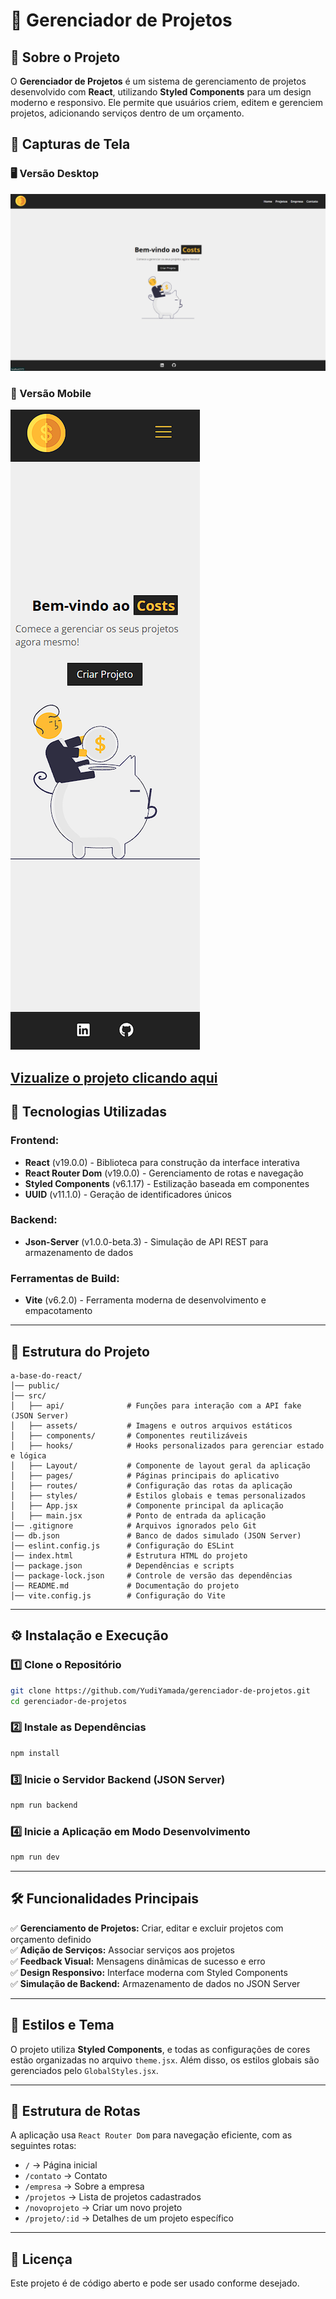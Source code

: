 # 📖 Gerenciador de Projetos

## 📌 Sobre o Projeto
O **Gerenciador de Projetos** é um sistema de gerenciamento de projetos desenvolvido com **React**, utilizando **Styled Components** para um design moderno e responsivo. Ele permite que usuários criem, editem e gerenciem projetos, adicionando serviços dentro de um orçamento.

## 📸 Capturas de Tela

### 🖥️ Versão Desktop
![Project Desktop](src/assets/img/project_final_desktop.png)

### 📱 Versão Mobile
![Project Mobile](src/assets/img/project_final_mobile.png)


## [Vizualize o projeto clicando aqui](https://yudiyamada.github.io/gerenciador-de-projetos/)

## 🚀 Tecnologias Utilizadas
### Frontend:
- **React** (v19.0.0) - Biblioteca para construção da interface interativa
- **React Router Dom** (v19.0.0) - Gerenciamento de rotas e navegação
- **Styled Components** (v6.1.17) - Estilização baseada em componentes
- **UUID** (v11.1.0) - Geração de identificadores únicos

### Backend:
- **Json-Server** (v1.0.0-beta.3) - Simulação de API REST para armazenamento de dados

### Ferramentas de Build:
- **Vite** (v6.2.0) - Ferramenta moderna de desenvolvimento e empacotamento

---

## 📂 Estrutura do Projeto
```plaintext
a-base-do-react/
│── public/
│── src/
│   ├── api/              # Funções para interação com a API fake (JSON Server)
│   ├── assets/           # Imagens e outros arquivos estáticos
│   ├── components/       # Componentes reutilizáveis
│   ├── hooks/            # Hooks personalizados para gerenciar estado e lógica
│   ├── Layout/           # Componente de layout geral da aplicação
│   ├── pages/            # Páginas principais do aplicativo
│   ├── routes/           # Configuração das rotas da aplicação
│   ├── styles/           # Estilos globais e temas personalizados
│   ├── App.jsx           # Componente principal da aplicação
│   ├── main.jsx          # Ponto de entrada da aplicação
│── .gitignore            # Arquivos ignorados pelo Git
│── db.json               # Banco de dados simulado (JSON Server)
│── eslint.config.js      # Configuração do ESLint
│── index.html            # Estrutura HTML do projeto
│── package.json          # Dependências e scripts
│── package-lock.json     # Controle de versão das dependências
│── README.md             # Documentação do projeto
│── vite.config.js        # Configuração do Vite
```

---

## ⚙️ Instalação e Execução

### 1️⃣ Clone o Repositório
```bash
git clone https://github.com/YudiYamada/gerenciador-de-projetos.git
cd gerenciador-de-projetos
```

### 2️⃣ Instale as Dependências
```bash
npm install
```

### 3️⃣ Inicie o Servidor Backend (JSON Server)
```bash
npm run backend
```

### 4️⃣ Inicie a Aplicação em Modo Desenvolvimento
```bash
npm run dev
```

---

## 🛠️ Funcionalidades Principais
✅ **Gerenciamento de Projetos:** Criar, editar e excluir projetos com orçamento definido  
✅ **Adição de Serviços:** Associar serviços aos projetos  
✅ **Feedback Visual:** Mensagens dinâmicas de sucesso e erro  
✅ **Design Responsivo:** Interface moderna com Styled Components  
✅ **Simulação de Backend:** Armazenamento de dados no JSON Server  

---

## 🎨 Estilos e Tema
O projeto utiliza **Styled Components**, e todas as configurações de cores estão organizadas no arquivo `theme.jsx`. Além disso, os estilos globais são gerenciados pelo `GlobalStyles.jsx`.

---

## 📌 Estrutura de Rotas
A aplicação usa `React Router Dom` para navegação eficiente, com as seguintes rotas:
- `/` → Página inicial
- `/contato` → Contato
- `/empresa` → Sobre a empresa
- `/projetos` → Lista de projetos cadastrados
- `/novoprojeto` → Criar um novo projeto
- `/projeto/:id` → Detalhes de um projeto específico

---

## 📄 Licença
Este projeto é de código aberto e pode ser usado conforme desejado.
